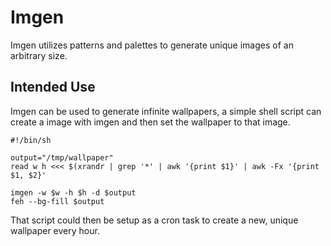 # Imgen

Imgen utilizes patterns and palettes to generate unique images of an arbitrary
size.

## Intended Use

Imgen can be used to generate infinite wallpapers, a simple shell script can
create a image with imgen and then set the wallpaper to that image.

```shell
#!/bin/sh

output="/tmp/wallpaper"
read w h <<< $(xrandr | grep '*' | awk '{print $1}' | awk -Fx '{print $1, $2}'

imgen -w $w -h $h -d $output
feh --bg-fill $output
```

That script could then be setup as a cron task to create a new, unique wallpaper
every hour.
